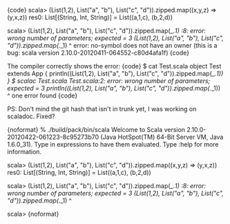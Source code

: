 {code}
scala> (List(1,2), List("a", "b"), List("c", "d")).zipped.map((x,y,z) => (y,x,z))
res0: List[(String, Int, String)] = List((a,1,c), (b,2,d))

scala> (List(1,2), List("a", "b"), List("c", "d")).zipped.map(_._1)
<console>:8: error: wrong number of parameters; expected = 3
              (List(1,2), List("a", "b"), List("c", "d")).zipped.map(_._1)
                                                                       ^
error: no-symbol does not have an owner (this is a bug: scala version 2.10.0-20120411-064552-c80d4afa1f)
{code}

The compiler correctly shows the error:
{code}
$ cat Test.scala
object Test extends App {
  println((List(1,2), List("a", "b"), List("c", "d")).zipped.map(_._1))
}
$ scalac Test.scala 
Test.scala:2: error: wrong number of parameters; expected = 3
  println((List(1,2), List("a", "b"), List("c", "d")).zipped.map(_._1))
                                                                   ^
one error found
{code}

PS: Don't mind the git hash that isn't in trunk yet, I was working on scaladoc.
Fixed?

{noformat}
% ./build/pack/bin/scala
Welcome to Scala version 2.10.0-20120422-061223-8c95273b70 (Java HotSpot(TM) 64-Bit Server VM, Java 1.6.0_31).
Type in expressions to have them evaluated.
Type :help for more information.

scala> (List(1,2), List("a", "b"), List("c", "d")).zipped.map((x,y,z) => (y,x,z))
res0: List[(String, Int, String)] = List((a,1,c), (b,2,d))

scala> (List(1,2), List("a", "b"), List("c", "d")).zipped.map(_._1)
<console>:8: error: wrong number of parameters; expected = 3
              (List(1,2), List("a", "b"), List("c", "d")).zipped.map(_._1)
                                                                       ^

scala> 
{noformat}
